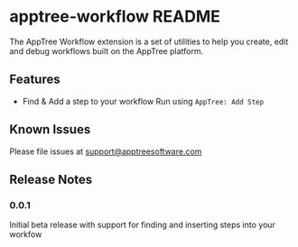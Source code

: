 # apptree-workflow README

The AppTree Workflow extension is a set of utilities to help you create, edit and debug workflows built on the AppTree platform.

## Features

* Find & Add a step to your workflow
Run using `AppTree: Add Step`


## Known Issues

Please file issues at support@apptreesoftware.com

## Release Notes

### 0.0.1

Initial beta release with support for finding and inserting steps into your workfow
